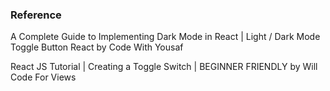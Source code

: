 ### Reference

A Complete Guide to Implementing Dark Mode in React | Light / Dark Mode Toggle Button React by Code With Yousaf

React JS Tutorial | Creating a Toggle Switch | BEGINNER FRIENDLY
by Will Code For Views